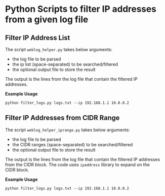 # Python Scripts to filter IP addresses from a given log file

## Filter IP Address List

The script `weblog_helper.py` takes below arguments:

* the log file to be parsed
* the ip list (space-separated) to be searched/filtered
* the optional output file to store the result

The output is the lines from the log file that contain the filtered IP addresses.

**Example Usage**

`python filter_logs.py logs.txt --ip 192.168.1.1 10.0.0.2`

## Filter IP Addresses from CIDR Range

The script `weblog_helper_iprange.py` takes below arguments:

* the log file to be parsed
* the CIDR ranges (space-separated) to be searched/filtered
* the optional output file to store the result

The output is the lines from the log file that contain the filtered IP addresses from the CIDR block. The code uses `ipaddress` library to expand on the CIDR block.

**Example Usage**

`python filter_logs.py logs.txt --ip 192.168.1.1 10.0.0.2`

